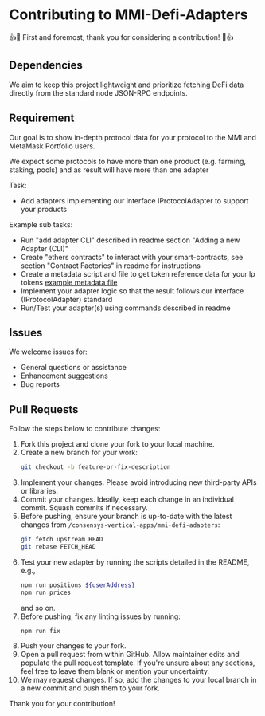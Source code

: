 # Contributing to MMI-Defi-Adapters

👍🎉 First and foremost, thank you for considering a contribution! 🎉👍

## Dependencies

We aim to keep this project lightweight and prioritize fetching DeFi data directly from the standard node JSON-RPC endpoints.

## Requirement

Our goal is to show in-depth protocol data for your protocol to the MMI and MetaMask Portfolio users.

We expect some protocols to have more than one product (e.g. farming, staking, pools) and as result will have more than one adapter

Task:

- Add adapters implementing our interface IProtocolAdapter to support your products

Example sub tasks:

- Run "add adapter CLI" described in readme section "Adding a new Adapter (CLI)"
- Create "ethers contracts" to interact with your smart-contracts, see section "Contract Factories" in readme for instructions
- Create a metadata script and file to get token reference data for your lp tokens [example metadata file](src/adapters/stargate/products/pool/arbitrum/metadata.json)
- Implement your adapter logic so that the result follows our interface (IProtocolAdapter) standard
- Run/Test your adapter(s) using commands described in readme

## Issues

We welcome issues for:

- General questions or assistance
- Enhancement suggestions
- Bug reports

## Pull Requests

Follow the steps below to contribute changes:

1. Fork this project and clone your fork to your local machine.
2. Create a new branch for your work:
   ```bash
   git checkout -b feature-or-fix-description
   ```
3. Implement your changes. Please avoid introducing new third-party APIs or libraries.
4. Commit your changes. Ideally, keep each change in an individual commit. Squash commits if necessary.
5. Before pushing, ensure your branch is up-to-date with the latest changes from `/consensys-vertical-apps/mmi-defi-adapters`:
   ```bash
   git fetch upstream HEAD
   git rebase FETCH_HEAD
   ```
6. Test your new adapter by running the scripts detailed in the README, e.g.,
   ```bash
   npm run positions ${userAddress}
   npm run prices
   ```
   and so on.
7. Before pushing, fix any linting issues by running:
   ```bash
   npm run fix
   ```
8. Push your changes to your fork.
9. Open a pull request from within GitHub. Allow maintainer edits and populate the pull request template. If you're unsure about any sections, feel free to leave them blank or mention your uncertainty.
10. We may request changes. If so, add the changes to your local branch in a new commit and push them to your fork.

Thank you for your contribution!
